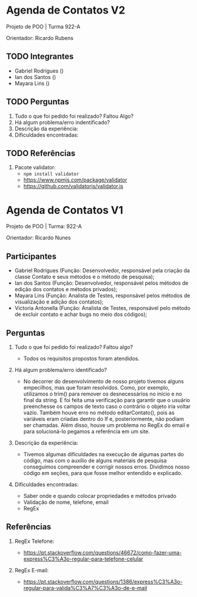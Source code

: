 # Agenda de Contatos V2
Projeto de POO | Turma 922-A

Orientador: Ricardo Rubens

## TODO Integrantes
- Gabriel Rodrigues ()
- Ian dos Santos ()
- Mayara Lins ()

## TODO Perguntas
1. Tudo o que foi pedido foi realizado? Faltou Algo?
2. Há algum problema/erro indentificado?
3. Descrição da experiência:
4. Dificuldades encontradas:

## TODO Referências
1. Pacote validator:
    - `npm install validator`
    - https://www.npmjs.com/package/validator
    - https://github.com/validatorjs/validator.js

# Agenda de Contatos V1
Projeto de POO | Turma: 922-A

Orientador: Ricardo Nunes

## Participantes
- Gabriel Rodrigues (Função: Desenvolvedor, responsável pela criação da classe Contato e seus métodos e o método de pesquisa);
- Ian dos Santos (Função: Desenvolvedor, responsável pelos métodos de edição dos contatos e métodos privados);
- Mayara Lins (Função: Analista de Testes, responsável pelos métodos de visualização e adição dos contatos);
- Victoria Antonella (Função: Analista de Testes, responsável pelo método de excluir contato e achar bugs no meio dos códigos);

## Perguntas
1. Tudo o que foi pedido foi realizado? Faltou algo?
    - Todos os requisitos propostos foram atendidos. 

2. Há algum problema/erro identificado?
    - No decorrer do desenvolvimento de nosso projeto tivemos alguns empecilhos, mas que foram resolvidos. Como, por exemplo, utilizamos o trim() para remover os desnecessários no início e no final da string. E foi feita uma verificação para garantir que o usuário preenchesse os campos de texto caso o contrário o objeto iria voltar vazio.
    Também houve erro no método editarContato(), pois as variáveis eram criadas dentro do If e, posteriormente, não podiam ser chamadas. 
    Além disso, houve um problema no RegEx do email e para solucioná-lo pegamos a referência em um site.

3. Descrição da experiência:
    - Tivemos algumas dificuldades na execução de algumas partes do código, mas com o auxílio de alguns materiais de pesquisa conseguimos compreender e corrigir nossos erros. 
    Dividimos nosso código em seções, para que fosse  melhor entendido e explicado.

4. Dificuldades encontradas:
    - Saber onde e quando colocar propriedades e métodos privado
    - Validação de nome, telefone, email
    - RegEx

## Referências
1. RegEx Telefone:
    - https://pt.stackoverflow.com/questions/46672/como-fazer-uma-express%C3%A3o-regular-para-telefone-celular

2. RegEx E-mail:
    - https://pt.stackoverflow.com/questions/1386/express%C3%A3o-regular-para-valida%C3%A7%C3%A3o-de-e-mail
